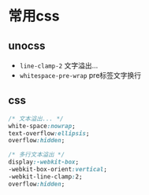 # 常用css

## unocss
- `line-clamp-2` 文字溢出...
- `whitespace-pre-wrap`  pre标签文字换行

## css

```css
/* 文本溢出... */
white-space:nowrap;
text-overflow:ellipsis;
overflow:hidden;

/* 多行文本溢出 */
display:-webkit-box;
-webkit-box-orient:vertical;
-webkit-line-clamp:2;
overflow:hidden;
```